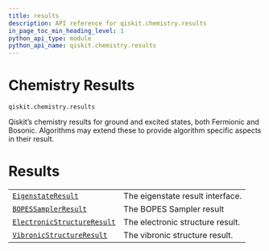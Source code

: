 ```yaml
---
title: results
description: API reference for qiskit.chemistry.results
in_page_toc_min_heading_level: 1
python_api_type: module
python_api_name: qiskit.chemistry.results
---
```


<span id="module-qiskit.chemistry.results" />

<span id="qiskit-chemistry-results" />

# Chemistry Results

<span id="module-qiskit.chemistry.results" />

`qiskit.chemistry.results`

Qiskit’s chemistry results for ground and excited states, both Fermionic and Bosonic. Algorithms may extend these to provide algorithm specific aspects in their result.

# Results

|                                                                                                                                        |                                  |
| -------------------------------------------------------------------------------------------------------------------------------------- | -------------------------------- |
| [`EigenstateResult`](qiskit.chemistry.results.EigenstateResult "qiskit.chemistry.results.EigenstateResult")                            | The eigenstate result interface. |
| [`BOPESSamplerResult`](qiskit.chemistry.results.BOPESSamplerResult "qiskit.chemistry.results.BOPESSamplerResult")                      | The BOPES Sampler result         |
| [`ElectronicStructureResult`](qiskit.chemistry.results.ElectronicStructureResult "qiskit.chemistry.results.ElectronicStructureResult") | The electronic structure result. |
| [`VibronicStructureResult`](qiskit.chemistry.results.VibronicStructureResult "qiskit.chemistry.results.VibronicStructureResult")       | The vibronic structure result.   |

